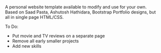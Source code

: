 A personal website template available to modify and use for your own. Based on Saad Pasta, Ashutosh Hathidara, Bootstrap Portfolio designs, but all in single page HTML/CSS.

To Do:
- Put movie and TV reviews on a separate page
- Remove all early smaller projects
- Add new skills